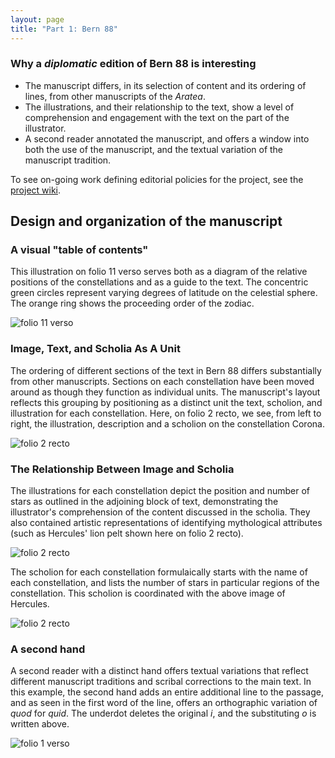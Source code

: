 ```yaml
---
layout: page
title: "Part 1: Bern 88"
---
```




### Why a *diplomatic* edition of Bern 88 is interesting

- The manuscript differs, in its selection of content and its ordering of lines, from other manuscripts of the *Aratea*.
- The illustrations, and their relationship to the text, show a level of comprehension and engagement with the text on the part of the illustrator.
- A second reader annotated the manuscript, and offers a window into both the use of the manuscript, and the textual variation of the manuscript tradition.

To see on-going work defining editorial policies for the  project, see the [project wiki](https://github.com/HCMID/germanicus/wiki/Policies).




## Design and organization of the manuscript

### A visual "table of contents"

This illustration  on folio 11 verso serves both as a diagram of the relative positions of the constellations and as a guide to the text. The concentric green circles represent varying degrees of latitude on the celestial sphere. The orange ring shows the proceeding order of the zodiac.

![folio 11 verso](http://www.homermultitext.org/iipsrv?OBJ=IIP,1.0&FIF=/project/homer/pyramidal/deepzoom/ecod/bern88imgs/v1/bern88_011v.tif&RGN=0.1950,0.1453,0.8012,0.6064&wID=500&CVT=JPEG)



### Image, Text, and Scholia As A Unit

The ordering of different sections of the text in Bern 88 differs substantially from other manuscripts. Sections on each constellation have been moved around as though they function as individual units. The manuscript's layout reflects this grouping by positioning as a distinct unit the text, scholion, and illustration for each constellation.  Here, on folio 2 recto, we see, from left to right, the illustration, description and a scholion on the constellation Corona.

![folio 2 recto](http://www.homermultitext.org/iipsrv?OBJ=IIP,1.0&FIF=/project/homer/pyramidal/deepzoom/ecod/bern88imgs/v1/bern88_002r.tif&RGN=0.04273,0.5668,0.8731,0.2853&wID=800&CVT=JPEG)



### The Relationship Between Image and Scholia

The illustrations for each constellation depict the position and number of stars as outlined in the adjoining block of text, demonstrating the illustrator's comprehension of the content discussed in the scholia. They also contained artistic representations of identifying mythological attributes (such as Hercules' lion pelt shown here on folio 2 recto).


![folio 2 recto](http://www.homermultitext.org/iipsrv?OBJ=IIP,1.0&FIF=/project/homer/pyramidal/deepzoom/ecod/bern88imgs/v1/bern88_002r.tif&RGN=0.06311,0.1148,0.2567,0.3633&wID=400&CVT=JPEG)

The scholion for each constellation formulaically starts with the name of each constellation, and lists the number of stars in particular regions of the constellation. This scholion is coordinated with the above image of Hercules.


![folio 2 recto](http://www.homermultitext.org/iipsrv?OBJ=IIP,1.0&FIF=/project/homer/pyramidal/deepzoom/ecod/bern88imgs/v1/bern88_002r.tif&RGN=0.7079,0.3704,0.2008,0.08513&wID=700&CVT=JPEG)


### A second hand

A second reader with a distinct hand offers textual variations that reflect different manuscript traditions and scribal corrections to the main text. In this example, the second hand adds an entire additional line to the passage, and as seen in the first word of the line, offers an orthographic variation of *quod* for *quid*.  The underdot deletes the original *i*, and the substituting *o* is written above.


![folio 1 verso](http://www.homermultitext.org/iipsrv?OBJ=IIP,1.0&FIF=/project/homer/pyramidal/deepzoom/ecod/bern88imgs/v1/bern88_001v.tif&RGN=0.2588,0.6507,0.4349,0.03449&wID=800&CVT=JPEG)
